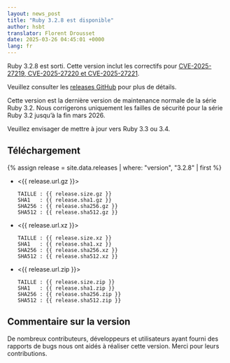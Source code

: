 ```yaml
---
layout: news_post
title: "Ruby 3.2.8 est disponible"
author: hsbt
translator: Florent Drousset
date: 2025-03-26 04:45:01 +0000
lang: fr
---
```


Ruby 3.2.8 est sorti. Cette version inclut les correctifs pour [CVE-2025-27219, CVE-2025-27220 et CVE-2025-27221](https://www.ruby-lang.org/fr/news/2025/02/26/security-advisories/).

Veuillez consulter les [releases GitHub](https://github.com/ruby/ruby/releases/tag/v3_2_8) pour plus de détails.

Cette version est la dernière version de maintenance normale de la série Ruby 3.2. Nous corrigerons uniquement les failles de sécurité pour la série Ruby 3.2 jusqu’à la fin mars 2026.

Veuillez envisager de mettre à jour vers Ruby 3.3 ou 3.4.

## Téléchargement

{% assign release = site.data.releases | where: "version", "3.2.8" | first %}

* <{{ release.url.gz }}>

      TAILLE : {{ release.size.gz }}
      SHA1   : {{ release.sha1.gz }}
      SHA256 : {{ release.sha256.gz }}
      SHA512 : {{ release.sha512.gz }}

* <{{ release.url.xz }}>

      TAILLE : {{ release.size.xz }}
      SHA1   : {{ release.sha1.xz }}
      SHA256 : {{ release.sha256.xz }}
      SHA512 : {{ release.sha512.xz }}

* <{{ release.url.zip }}>

      TAILLE : {{ release.size.zip }}
      SHA1   : {{ release.sha1.zip }}
      SHA256 : {{ release.sha256.zip }}
      SHA512 : {{ release.sha512.zip }}

## Commentaire sur la version

De nombreux contributeurs, développeurs et utilisateurs ayant fourni des rapports de bugs nous ont aidés à réaliser cette version.
Merci pour leurs contributions.
